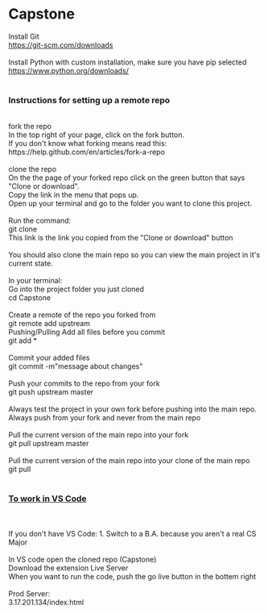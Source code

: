 # Capstone

Install Git
<br>
https://git-scm.com/downloads
<br>
<br>
Install Python with custom installation, make sure you have pip selected
<br>
https://www.python.org/downloads/
<br>
<br>

<h3>Instructions for setting up a remote repo</h3>
<br>
fork the repo
<br>
In the top right of your page, click on the fork button. 
<br>
If you don't know what forking means read this: 
<br>
https://help.github.com/en/articles/fork-a-repo
<br>
<br>
clone the repo
<br>
On the the page of your forked repo click on the green button that says "Clone or download". 
<br>
Copy the link in the menu that pops up.
<br>
Open up your terminal and go to the folder you want to clone this project.
<br>
<br>
Run the command:
<br>
git clone 
<br>
This link is the link you copied from the "Clone or download" button
<br>
<br>
You should also clone the main repo so you can view the main project in it's current state.
<br>
<br>
In your terminal: 
<br>
Go into the project folder you just cloned
<br>
cd Capstone
<br>
<br>
Create a remote of the repo you forked from
<br>
git remote add upstream 
<br>
Pushing/Pulling
Add all files before you commit
<br>
git add *
<br>
<br>
Commit your added files
<br>
git commit -m"message about changes"
<br>
<br>
Push your commits to the repo from your fork
<br>
git push upstream master
<br>
<br>
Always test the project in your own fork before pushing into the main repo. 
Always push from your fork and never from the main repo
<br>
<br>
Pull the current version of the main repo into your fork
<br>
git pull upstream master
<br>
<br>
Pull the current version of the main repo into your clone of the main repo
<br>
git pull
<br>
<br>
<h3><u>To work in VS Code</u></h3>
<br>
<br>
If you don't have VS Code:
1. Switch to a B.A. because you aren't a real CS Major
<br>
<br>
In VS code open the cloned repo (Capstone)
<br>
Download the extension Live Server
<br>
When you want to run the code, push the go live button in the bottem right
<br>
<br>
Prod Server:
<br>
3.17.201.134/index.html